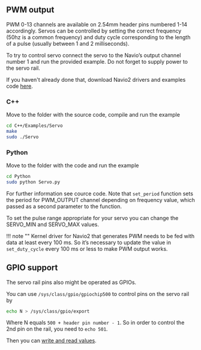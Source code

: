 ## PWM output

PWM 0-13 channels are available on 2.54mm header pins numbered 1-14 accordingly. Servos can be controlled by setting the correct frequency (50hz is a common frequency) and duty cycle corresponding to the length of a pulse (usually between 1 and 2 milliseconds).

To try to control servo connect the servo to the Navio’s output channel number 1 and run the provided example. Do not forget to supply power to the servo rail.

If you haven't already done that, download Navio2 drivers and examples code [here](../../common/dev/navio-repository-cloning/).

### C++

Move to the folder with the source code, compile and run the example

```bash
cd C++/Examples/Servo
make
sudo ./Servo
```

### Python

Move to the folder with the code and run the example

```bash
cd Python
sudo python Servo.py
```

For further information see cource code. Note that ```set_period``` function sets the period for PWM_OUTPUT channel depending on frequency value, which passed as a second parameter to the function.  

To set the pulse range appropriate for your servo you can change the SERVO_MIN and SERVO_MAX values.

!!! note ""
	Kernel driver for Navio2 that generates PWM needs to be fed with data at least every 100 ms. So it’s necessary to update the value in ```set_duty_cycle``` every 100 ms or less to make PWM output works.

## GPIO support

The servo rail pins also might be operated as GPIOs.

You can use `/sys/class/gpio/gpiochip500` to control pins on the servo rail by 

```bash
echo N > /sys/class/gpio/export
```

Where N equals `500 + header pin number - 1`. So in order to control the 2nd pin on the rail, you need to `echo 501`.

Then you can [write and read values](https://elinux.org/RPi_GPIO_Code_Samples#Shell).
